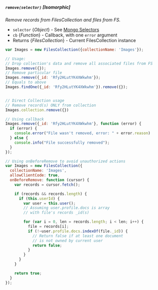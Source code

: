 ##### `remove(selector)` [*Isomorphic*]

*Remove records from FilesCollection and files from FS.*

 - `selector` {*Object*} - See [Mongo Selectors](http://docs.meteor.com/#selectors)
 - `cb` {*Function*} - Callback, with one `error` argument
 - Returns {*FilesCollection*} - Current FilesCollection instance

```javascript
var Images = new FilesCollection({collectionName: 'Images'});

// Usage:
// Drop collection's data and remove all associated files from FS
Images.remove({});
// Remove particular file
Images.remove({_id: 'Rfy2HLutYK4XWkwhm'});
// Equals to above
Images.findOne({_id: 'Rfy2HLutYK4XWkwhm'}).remove({});


// Direct Collection usage
// Remove record(s) ONLY from collection
Images.collection.remove({})

// Using callback
Images.remove({_id: 'Rfy2HLutYK4XWkwhm'}, function (error) {
  if (error) {
    console.error("File wasn't removed, error: " + error.reason)
  } else {
    console.info("File successfully removed");
  }
});
```

```javascript
// Using onBeforeRemove to avoid unauthorized actions
var Images = new FilesCollection({
  collectionName: 'Images',
  allowClientCode: true,
  onBeforeRemove: function (cursor) {
    var records = cursor.fetch();

    if (records && records.length) {
      if (this.userId) {
        var user = this.user();
        // Assuming user.profile.docs is array 
        // with file's records _id(s)

        for (var i = 0, len = records.length; i < len; i++) {
          file = records[i];
          if (!~user.profile.docs.indexOf(file._id)) {
            // Return false if at least one document
            // is not owned by current user
            return false; 
          }
        }
      }
    }

    return true;
  }
});
```